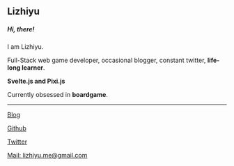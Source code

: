 ## Lizhiyu

##### Hi, there!

I am Lizhiyu.

Full-Stack web game developer, occasional blogger,  constant twitter, **life-long learner**.

**Svelte.js and Pixi.js**

Currently obsessed in **boardgame**.

---
[Blog](https://lizhiyu.me)

[Github](https://github.com/lizhiyu-me)

[Twitter](https://twitter.com/lychee_fish) 

[Mail: lizhiyu.me@gmail.com](mailto:lizhiyu.me@gmail.com)
